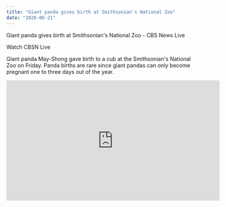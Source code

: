 ```yaml
---
title: "Giant panda gives birth at Smithsonian's National Zoo"
date: "2020-06-21"
---
```


Giant panda gives birth at Smithsonian's National Zoo - CBS News
Live

Watch CBSN Live

Giant panda May-Shong gave birth to a cub at the Smithsonian's National Zoo on Friday. Panda births are rare since giant pandas can only become pregnant one to three days out of the year.

<iframe width="560" height="315" src="https://www.youtube.com/embed/dqT-UlYlg1s" frameborder="0" allow="accelerometer; autoplay; encrypted-media; gyroscope; picture-in-picture" allowfullscreen></iframe>